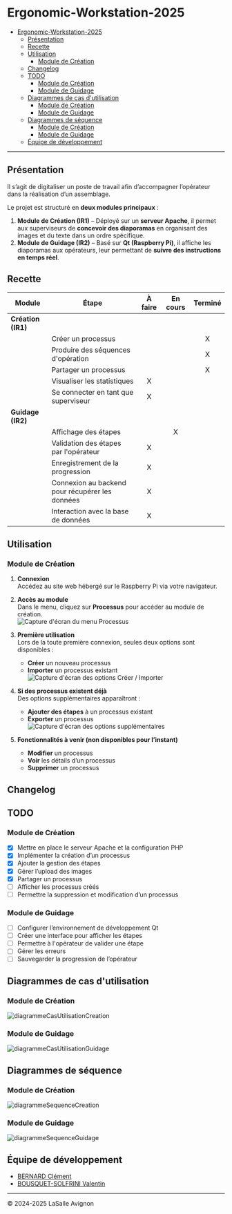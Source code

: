 # Ergonomic-Workstation-2025

- [Ergonomic-Workstation-2025](#ergonomic-workstation-2025)
  - [Présentation](#présentation)
  - [Recette](#recette)
  - [Utilisation](#utilisation)
    - [Module de Création](#module-de-création-1)
  - [Changelog](#changelog)
  - [TODO](#todo)
    - [Module de Création](#module-de-création)
    - [Module de Guidage](#module-de-guidage)
  - [Diagrammes de cas d'utilisation](#diagrammes-de-cas-dutilisation)
    - [Module de Création](#module-de-création-2)
    - [Module de Guidage](#module-de-guidage-1)
  - [Diagrammes de séquence](#diagrammes-de-séquence)
    - [Module de Création](#module-de-création-3)
    - [Module de Guidage](#module-de-guidage-2)
  - [Équipe de développement](#équipe-de-développement)

---

## Présentation

Il s’agit de digitaliser un poste de travail afin d’accompagner l’opérateur dans la réalisation d’un assemblage.

Le projet est structuré en **deux modules principaux** :

1. **Module de Création (IR1)** – Déployé sur un **serveur Apache**, il permet aux superviseurs de **concevoir des diaporamas** en organisant des images et du texte dans un ordre spécifique.
2. **Module de Guidage (IR2)** – Basé sur **Qt (Raspberry Pi)**, il affiche les diaporamas aux opérateurs, leur permettant de **suivre des instructions en temps réel**.

## Recette

| **Module**         | **Étape**                                       | **À faire** | **En cours** | **Terminé** |
| ------------------ | ----------------------------------------------- | :-----------: | :------------: | :-----------: |
| **Création (IR1)** |                                                 |             |              |             |
|                    | Créer un processus                              |             |              | X           |
|                    | Produire des séquences d'opération              |             |              | X           |
|                    | Partager un processus                           |             |              | X           |
|                    | Visualiser les statistiques                     | X           |              |             |
|                    | Se connecter en tant que superviseur            | X           |              |             |
| **Guidage (IR2)**  |                                                 |             |              |             |
|                    | Affichage des étapes                            |             | X            |             |
|                    | Validation des étapes par l'opérateur           | X           |              |             |
|                    | Enregistrement de la progression                | X           |              |             |
|                    | Connexion au backend pour récupérer les données | X           |              |             |
|                    | Interaction avec la base de données             | X           |              |             |

## Utilisation  
### Module de Création  

1. **Connexion**  
   Accédez au site web hébergé sur le Raspberry Pi via votre navigateur.

2. **Accès au module**  
   Dans le menu, cliquez sur **Processus** pour accéder au module de création.  
   ![Capture d'écran du menu Processus](images/menuProcessus.png)

3. **Première utilisation**  
   Lors de la toute première connexion, seules deux options sont disponibles :  
   - **Créer** un nouveau processus  
   - **Importer** un processus existant  
   ![Capture d'écran des options Créer / Importer](images/premiereConnexions.png)

4. **Si des processus existent déjà**  
   Des options supplémentaires apparaîtront :  
   - **Ajouter des étapes** à un processus existant  
   - **Exporter** un processus  
   ![Capture d'écran des options supplémentaires](images/ajouterEtape.png)

5. **Fonctionnalités à venir (non disponibles pour l’instant)**  
   - **Modifier** un processus  
   - **Voir** les détails d’un processus  
   - **Supprimer** un processus  

## Changelog

## TODO

### Module de Création

  - [X] Mettre en place le serveur Apache et la configuration PHP
  - [X] Implémenter la création d’un processus
  - [X] Ajouter la gestion des étapes
  - [X] Gérer l’upload des images
  - [X] Partager un processus
  - [ ] Afficher les processus créés
  - [ ] Permettre la suppression et modification d’un processus

### Module de Guidage

  - [ ] Configurer l’environnement de développement Qt
  - [ ] Créer une interface pour afficher les étapes
  - [ ] Permettre à l'opérateur de valider une étape
  - [ ] Gérer les erreurs
  - [ ] Sauvegarder la progression de l’opérateur

## Diagrammes de cas d'utilisation

### Module de Création

![diagrammeCasUtilisationCreation](images/diagrammeCasUtilisationModuleCreation.png)

### Module de Guidage

![diagrammeCasUtilisationGuidage](images/diagrammeCasUtilisationModuleGuidage.png)

## Diagrammes de séquence

### Module de Création

![diagrammeSequenceCreation](images/diagrammeSequenceModuleCreation.png)

### Module de Guidage

![diagrammeSequenceGuidage](images/diagrammeSequenceModuleGuidage.png)

## Équipe de développement

- <a href= "https://github.com/clementBernard130">BERNARD Clément</a>
- <a href =https://github.com/ValentinBOUSQUET>BOUSQUET-SOLFRINI Valentin</a>

---
&copy; 2024-2025 LaSalle Avignon

